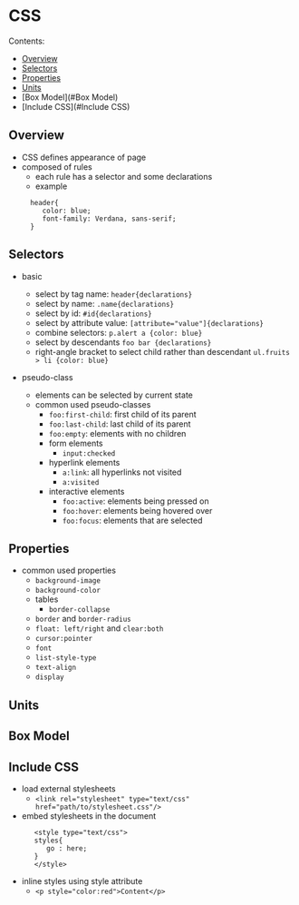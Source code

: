 # CSS

Contents:

- [Overview](#Overview)
- [Selectors](#Selectors)
- [Properties](#Properties)
- [Units](#Units)
- [Box Model](#Box Model)
- [Include CSS](#Include CSS)


<a name="Overview"/>

## Overview
+ CSS defines appearance of page
+ composed of rules
  - each rule has a selector and some declarations
  - example
  ``` 
    header{
       color: blue;
       font-family: Verdana, sans-serif;
    }
  ```

<a name="Selectors"/>

## Selectors
+ basic
  - select by tag name: `header{declarations}`
  - select by name: `.name{declarations}`
  - select by id: `#id{declarations}`
  - select by attribute value: `[attribute="value"]{declarations}`
  - combine selectors: `p.alert a {color: blue}`
  - select by descendants `foo bar {declarations}`
  - right-angle bracket to select child rather than descendant `ul.fruits > li {color: blue}`

+ pseudo-class
  - elements can be selected by current state
  - common used pseudo-classes
    + `foo:first-child`: first child of its parent
    + `foo:last-child`: last child of its parent
    + `foo:empty`: elements with no children
    + form elements
      - `input:checked`
    + hyperlink elements
      - `a:link`: all hyperlinks not visited
      - `a:visited`
    + interactive elements
      - `foo:active`: elements being pressed on
      - `foo:hover`: elements being hovered over
      - `foo:focus`: elements that are selected


<a name="Properties"/>

## Properties
+ common used properties
  - `background-image`
  - `background-color`
  - tables
    + `border-collapse`
  - `border` and `border-radius`
  - `float: left/right` and `clear:both`
  - `cursor:pointer`
  - `font`
  - `list-style-type`
  - `text-align`
  - `display`


<a name="Units"/>

## Units

<a name="Box Model"/>

## Box Model

<a name="Include CSS"/>

## Include CSS
+ load external stylesheets
  - `<link rel="stylesheet" type="text/css" href="path/to/stylesheet.css"/>`
+ embed stylesheets in the document
  ```
     <style type="text/css">
     styles{
        go : here;
     }
     </style>
  ```
+ inline styles using style attribute
  - `<p style="color:red">Content</p>`   




